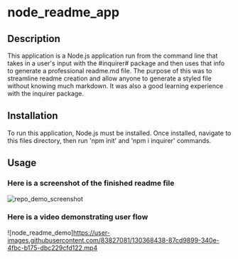 # node_readme_app
## Description 
This application is a Node.js application run from the command line that takes in a user's input with the #inquirer# package and then uses that info to generate a professional readme.md file. The purpose of this was to streamline readme creation and allow anyone to generate a styled file without knowing much markdown. It was also a good learning experience with the inquirer package.

## Installation
To run this application, Node.js must be installed. Once installed, navigate to this files directory, then run 'npm init' and 'npm i inquirer' commands.

## Usage
### Here is a screenshot of the finished readme file
![repo_demo_screenshot](https://user-images.githubusercontent.com/83827081/130368761-f21f1eee-b9f9-4477-aabd-371ac3535085.png)

### Here is a video demonstrating user flow
![node_readme_demo]https://user-images.githubusercontent.com/83827081/130368438-87cd9899-340e-4fbc-b175-dbc229cfd122.mp4
